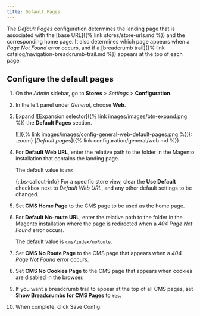 ```yaml
---
title: Default Pages
---
```


The _Default Pages_ configuration determines the landing page that is associated with the [base URL]({% link stores/store-urls.md %}) and the corresponding home page. It also determines which page appears when a _Page Not Found_ error occurs, and if a [breadcrumb trail]({% link catalog/navigation-breadcrumb-trail.md %}) appears at the top of each page.

## Configure the default pages

1. On the _Admin_ sidebar, go to  **Stores** > _Settings_ > **Configuration**.

1. In the left panel under _General_, choose **Web**.

1. Expand ![Expansion selector]({% link images/images/btn-expand.png %}) the **Default Pages** section.

   ![]({% link images/images/config-general-web-default-pages.png %}){: .zoom}
   [_Default pages_]({% link configuration/general/web.md %})

1. For **Default Web URL**, enter the relative path to the folder in the Magento installation that contains the landing page.

   The default value is `cms`.

   {:.bs-callout-info}
   For a specific store view, clear the **Use Default** checkbox next to _Default Web URL_, and any other default settings to be changed.

1. Set **CMS Home Page** to the CMS page to be used as the home page.

1. For **Default No-route URL**, enter the relative path to the folder in the Magento installation where the page is redirected when a _404 Page Not Found_ error occurs.

   The default value is `cms/index/noRoute`.

1. Set **CMS No Route Page** to the CMS page that appears when a _404 Page Not Found_ error occurs.

1. Set **CMS No Cookies Page** to the CMS page that appears when cookies are disabled in the browser.

1. If you want a breadcrumb trail to appear at the top of all CMS pages, set **Show Breadcrumbs for CMS Pages** to `Yes`.

1. When complete, click <span class="btn">Save Config</span>.
